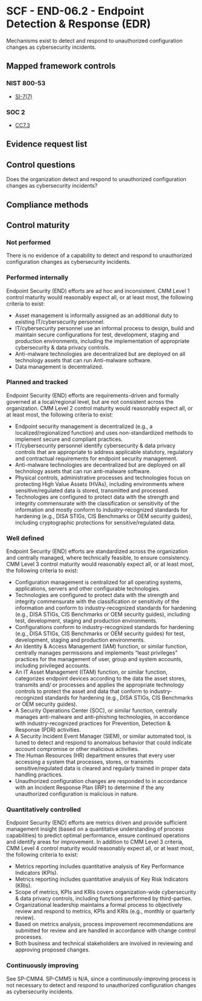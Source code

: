 # SCF - END-06.2 - Endpoint Detection & Response (EDR)
Mechanisms exist to detect and respond to unauthorized configuration changes as cybersecurity incidents.
## Mapped framework controls
### NIST 800-53
- [SI-7(7)](../nist80053/si-7-7.md)

### SOC 2
- [CC7.3](../soc2/cc73.md)

## Evidence request list


## Control questions
Does the organization detect and respond to unauthorized configuration changes as cybersecurity incidents?

## Compliance methods


## Control maturity
### Not performed
There is no evidence of a capability to detect and respond to unauthorized configuration changes as cybersecurity incidents.

### Performed internally
Endpoint Security (END) efforts are ad hoc and inconsistent. CMM Level 1 control maturity would reasonably expect all, or at least most, the following criteria to exist:
- Asset management is informally assigned as an additional duty to existing IT/cybersecurity personnel.
- IT/cybersecurity personnel use an informal process to design, build and maintain secure configurations for test, development, staging and production environments, including the implementation of appropriate cybersecurity & data privacy controls.
- Anti-malware technologies are decentralized but are deployed on all technology assets that can run Anti-malware software.
- Data management is decentralized.

### Planned and tracked
Endpoint Security (END) efforts are requirements-driven and formally governed at a local/regional level, but are not consistent across the organization. CMM Level 2 control maturity would reasonably expect all, or at least most, the following criteria to exist:
- Endpoint security management is decentralized (e.g., a localized/regionalized function) and uses non-standardized methods to implement secure and compliant practices.
- IT/cybersecurity personnel identify cybersecurity & data privacy controls that are appropriate to address applicable statutory, regulatory and contractual requirements for endpoint security management.
- Anti-malware technologies are decentralized but are deployed on all technology assets that can run anti-malware software.
- Physical controls, administrative processes and technologies focus on protecting High Value Assets (HVAs), including environments where sensitive/regulated data is stored, transmitted and processed.
- Technologies are configured to protect data with the strength and integrity commensurate with the classification or sensitivity of the information and mostly conform to industry-recognized standards for hardening (e.g., DISA STIGs, CIS Benchmarks or OEM security guides), including cryptographic protections for sensitive/regulated data.

### Well defined
Endpoint Security (END) efforts are standardized across the organization and centrally managed, where technically feasible, to ensure consistency. CMM Level 3 control maturity would reasonably expect all, or at least most, the following criteria to exist:
- Configuration management is centralized for all operating systems, applications, servers and other configurable technologies.
- Technologies are configured to protect data with the strength and integrity commensurate with the classification or sensitivity of the information and conform to industry-recognized standards for hardening (e.g., DISA STIGs, CIS Benchmarks or OEM security guides), including test, development, staging and production environments.
- Configurations conform to industry-recognized standards for hardening (e.g., DISA STIGs, CIS Benchmarks or OEM security guides) for test, development, staging and production environments.
- An Identity & Access Management (IAM) function, or similar function, centrally manages permissions and implements “least privileges” practices for the management of user, group and system accounts, including privileged accounts.
- An IT Asset Management (ITAM) function, or similar function, categorizes endpoint devices according to the data the asset stores, transmits and/ or processes and applies the appropriate technology controls to protect the asset and data that conform to industry-recognized standards for hardening (e.g., DISA STIGs, CIS Benchmarks or OEM security guides).
- A Security Operations Center (SOC), or similar function, centrally manages anti-malware and anti-phishing technologies, in accordance with industry-recognized practices for Prevention, Detection & Response (PDR) activities.
- A Security Incident Event Manager (SIEM), or similar automated tool, is tuned to detect and respond to anomalous behavior that could indicate account compromise or other malicious activities.
- The Human Resources (HR) department ensures that every user accessing a system that processes, stores, or transmits sensitive/regulated data is cleared and regularly trained in proper data handling practices.
- Unauthorized configuration changes are responded to in accordance with an Incident Response Plan (IRP) to determine if the any unauthorized configuration is malicious in nature.

### Quantitatively controlled
Endpoint Security (END) efforts are metrics driven and provide sufficient management insight (based on a quantitative understanding of process capabilities) to predict optimal performance, ensure continued operations and identify areas for improvement. In addition to CMM Level 3 criteria, CMM Level 4 control maturity would reasonably expect all, or at least most, the following criteria to exist:
- Metrics reporting includes quantitative analysis of Key Performance Indicators (KPIs).
- Metrics reporting includes quantitative analysis of Key Risk Indicators (KRIs).
- Scope of metrics, KPIs and KRIs covers organization-wide cybersecurity & data privacy controls, including functions performed by third-parties.
- Organizational leadership maintains a formal process to objectively review and respond to metrics, KPIs and KRIs (e.g., monthly or quarterly review).
- Based on metrics analysis, process improvement recommendations are submitted for review and are handled in accordance with change control processes.
- Both business and technical stakeholders are involved in reviewing and approving proposed changes.

### Continuously improving
See SP-CMM4. SP-CMM5 is N/A, since a continuously-improving process is not necessary to detect and respond to unauthorized configuration changes as cybersecurity incidents.
